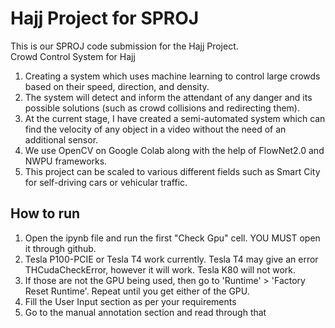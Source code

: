 # Hajj Project for SPROJ
This is our SPROJ code submission for the Hajj Project. <br>
Crowd Control System for Hajj
1) Creating a system which uses machine learning to control large crowds based on their speed, direction, and density.
2) The system will detect and inform the attendant of any danger and its possible solutions (such as crowd collisions and redirecting them).
3) At the current stage, I have created a semi-automated system which can find the velocity of any object in a video without the need of an additional sensor.
4) We use OpenCV on Google Colab along with the help of FlowNet2.0 and NWPU frameworks.
5) This project can be scaled to various different fields such as Smart City for self-driving cars or vehicular traffic.

## How to run
1) Open the ipynb file and run the first "Check Gpu" cell. YOU MUST open it through github.
2) Tesla P100-PCIE or Tesla T4 work currently. Tesla T4 may give an error THCudaCheckError, however it will work. Tesla K80 will not work.
3) If those are not the GPU being used, then go to 'Runtime' > 'Factory Reset Runtime'. Repeat until you get either of the GPU.
4) Fill the User Input section as per your requirements
5) Go to the manual annotation section and read through that
